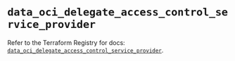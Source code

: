 # `data_oci_delegate_access_control_service_provider`

Refer to the Terraform Registry for docs: [`data_oci_delegate_access_control_service_provider`](https://registry.terraform.io/providers/hashicorp/oci/7.19.0/docs/data-sources/delegate_access_control_service_provider).
